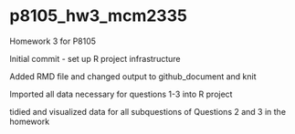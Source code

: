 # p8105_hw3_mcm2335
Homework 3 for P8105

Initial commit - set up R project infrastructure 

Added RMD file and changed output to github_document and knit

Imported all data necessary for questions 1-3 into R project

tidied and visualized data for all subquestions of Questions 2 and 3 in the homework